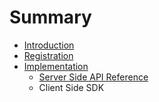 # Summary

* [Introduction](README.md)
* [Registration](registration.md)
* [Implementation](implementation.md)
   * [Server Side API Reference](server_side_api_reference.md)
   * Client Side SDK

